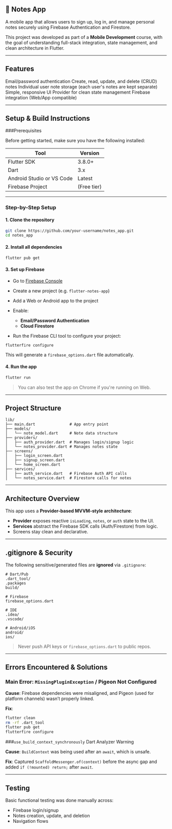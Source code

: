 

## 📒 Notes App

A mobile app that allows users to sign up, log in, and manage personal notes securely using Firebase Authentication and Firestore.

This project was developed as part of a **Mobile Development** course, with the goal of understanding full-stack integration, state management, and clean architecture in Flutter.

---

## Features

Email/password authentication
Create, read, update, and delete (CRUD) notes
Individual user note storage (each user's notes are kept separate)
Simple, responsive UI
Provider for clean state management
Firebase integration (Web/App compatible)

---

## Setup & Build Instructions

###Prerequisites

Before getting started, make sure you have the following installed:

| Tool                      | Version     |
| ------------------------- | ----------- |
| Flutter SDK               | 3.8.0+      |
| Dart                      | 3.x         |
| Android Studio or VS Code | Latest      |
| Firebase Project          | (Free tier) |

---

### Step-by-Step Setup

#### 1. Clone the repository

```bash
git clone https://github.com/your-username/notes_app.git
cd notes_app
```

#### 2. Install all dependencies

```bash
flutter pub get
```

#### 3. Set up Firebase

* Go to [Firebase Console](https://console.firebase.google.com/)
* Create a new project (e.g. `flutter-notes-app`)
* Add a Web or Android app to the project
* Enable:

  * **Email/Password Authentication**
  * **Cloud Firestore**
* Run the Firebase CLI tool to configure your project:

```bash
flutterfire configure
```

This will generate a `firebase_options.dart` file automatically.

#### 4. Run the app

```bash
flutter run
```

> You can also test the app on Chrome if you're running on Web.

---

## Project Structure

```
lib/
├── main.dart               # App entry point
├── models/
│   └── note_model.dart     # Note data structure
├── providers/
│   ├── auth_provider.dart  # Manages login/signup logic
│   └── notes_provider.dart # Manages notes state
├── screens/
│   ├── login_screen.dart
│   ├── signup_screen.dart
│   └── home_screen.dart
├── services/
│   ├── auth_service.dart   # Firebase Auth API calls
│   └── notes_service.dart  # Firestore calls for notes
```

---

## Architecture Overview

This app uses a **Provider-based MVVM-style architecture**:
* **Provider** exposes reactive `isLoading`, `notes`, or `auth` state to the UI.
* **Services** abstract the Firebase SDK calls (Auth/Firestore) from logic.
* Screens stay clean and declarative.

---

## .gitignore & Security

The following sensitive/generated files are **ignored** via `.gitignore`:

```gitignore
# Dart/Pub
.dart_tool/
.packages
build/

# Firebase
firebase_options.dart

# IDE
.idea/
.vscode/

# Android/iOS
android/
ios/
```

> Never push API keys or `firebase_options.dart` to public repos.

---

## Errors Encountered & Solutions

### Main Error: `MissingPluginException` / Pigeon Not Configured

**Cause**: Firebase dependencies were misaligned, and Pigeon (used for platform channels) wasn’t properly linked.

**Fix**:

```bash
flutter clean
rm -rf .dart_tool
flutter pub get
flutterfire configure
```

###`use_build_context_synchronously` Dart Analyzer Warning

**Cause**: `BuildContext` was being used after an `await`, which is unsafe.

**Fix**:
Captured `ScaffoldMessenger.of(context)` before the async gap and added `if (!mounted) return;` after `await`.

---

## Testing

Basic functional testing was done manually across:

* Firebase login/signup
* Notes creation, update, and deletion
* Navigation flows
